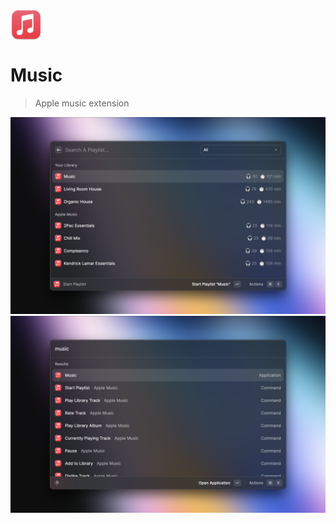 <p align="center" style="display:flex">
	<img width="50" src="./assets/icon.png">
</p>

# Music

> Apple music extension

![sc1](./assets/screnshot-1.png)
![sc2](./assets/screnshot-2.png)
